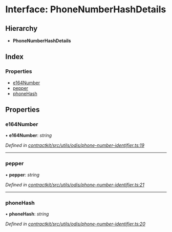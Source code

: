 # Interface: PhoneNumberHashDetails

## Hierarchy

* **PhoneNumberHashDetails**

## Index

### Properties

* [e164Number](_contractkit_src_utils_odis_phone_number_identifier_.phonenumberhashdetails.md#e164number)
* [pepper](_contractkit_src_utils_odis_phone_number_identifier_.phonenumberhashdetails.md#pepper)
* [phoneHash](_contractkit_src_utils_odis_phone_number_identifier_.phonenumberhashdetails.md#phonehash)

## Properties

###  e164Number

• **e164Number**: *string*

*Defined in [contractkit/src/utils/odis/phone-number-identifier.ts:19](https://github.com/celo-org/celo-monorepo/blob/master/packages/contractkit/src/utils/odis/phone-number-identifier.ts#L19)*

___

###  pepper

• **pepper**: *string*

*Defined in [contractkit/src/utils/odis/phone-number-identifier.ts:21](https://github.com/celo-org/celo-monorepo/blob/master/packages/contractkit/src/utils/odis/phone-number-identifier.ts#L21)*

___

###  phoneHash

• **phoneHash**: *string*

*Defined in [contractkit/src/utils/odis/phone-number-identifier.ts:20](https://github.com/celo-org/celo-monorepo/blob/master/packages/contractkit/src/utils/odis/phone-number-identifier.ts#L20)*
